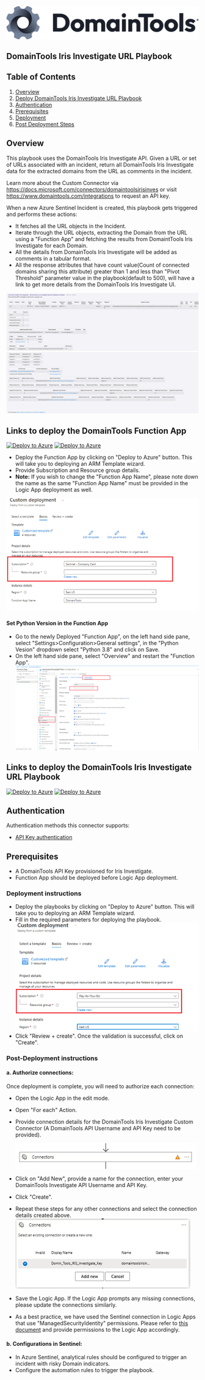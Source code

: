 ![DomainTools](./graphics/DomainTools.png)<br>
## DomainTools Iris Investigate URL Playbook
## Table of Contents

1. [Overview](#overview)
1. [Deploy DomainTools Iris Investigate URL Playbook](#deployplaybook)
1. [Authentication](#authentication)
1. [Prerequisites](#prerequisites)
1. [Deployment](#deployment)
1. [Post Deployment Steps](#postdeployment)


<a name="overview">

## Overview
This playbook uses the DomainTools Iris Investigate API. Given a URL or set of URLs associated with an incident, return all DomainTools Iris Investigate data for the extracted domains from the URL as comments in the incident.
 
Learn more about the Custom Connector via https://docs.microsoft.com/connectors/domaintoolsirisinves or visit https://www.domaintools.com/integrations to request an API key.

When a new Azure Sentinel Incident is created, this playbook gets triggered and performs these actions:

- It fetches all the URL objects in the Incident.
- Iterate through the URL objects, extracting the Domain from the URL using a "Function App" and fetching the results from DomaintTools Iris Investigate for each Domain.
- All the details from DomainTools Iris Investigate will be added as comments in a tabular format.
- All the response attributes that have count value(Count of connected domains sharing this attribute) greater than 1 and less than "Pivot Threshold" parameter value in the playbook(default to 500), will have a link to get more details from the DomainTools Iris Investigate UI.

![Incident Comments](./graphics/comments1.png)
![Incident Comments](./graphics/comments2.png)

<a name="deployplaybook">
 
## Links to deploy the DomainTools Function App

[![Deploy to Azure](https://aka.ms/deploytoazurebutton)](https://portal.azure.com/#create/Microsoft.Template/uri/https%3A%2F%2Fraw.githubusercontent.com%2FAzure%2FAzure-Sentinel%2Fmaster%2FSolutions%2FDomainTools%2FPlaybooks%2FFunctionApp%2Fazuredeploy.json) [![Deploy to Azure](https://aka.ms/deploytoazuregovbutton)](https://portal.azure.us/#create/Microsoft.Template/uri/https%3A%2F%2Fraw.githubusercontent.com%2FAzure%2FAzure-Sentinel%2Fmaster%2FSolutions%2FDomainTools%2FPlaybooks%2FFunctionApp%2Fazuredeploy.json)

- Deploy the Function App by clicking on "Deploy to Azure" button. This will take you to deploying an ARM Template wizard.
- Provide Subscription and Resource group details.
- <strong>Note:</strong> If you wish to change the "Function App Name", please note down the name as the same "Function App Name" must be provided in the Logic App deployment as well.
 
 
![Function App](./graphics/function_deploy1.png)

#### Set Python Version in the Function App
- Go to the newly Deployed "Function App", on the left hand side pane, select "Settings>Configuration>General settings", in the "Python Vesion" dropdown select "Python 3.8" and click on Save.
- On the left hand side pane, select "Overview" and restart the "Function App".
![Function App Python](./graphics/function_deploy2.png)

## Links to deploy the DomainTools Iris Investigate URL Playbook

[![Deploy to Azure](https://aka.ms/deploytoazurebutton)](https://portal.azure.com/#create/Microsoft.Template/uri/https%3A%2F%2Fraw.githubusercontent.com%2FAzure%2FAzure-Sentinel%2Fmaster%2FSolutions%2FDomainTools%2FPlaybooks%2FDomainTools_Iris_Investigate-URL_Playbook%2Fazuredeploy.json) [![Deploy to Azure](https://aka.ms/deploytoazuregovbutton)](https://portal.azure.us/#create/Microsoft.Template/uri/https%3A%2F%2Fraw.githubusercontent.com%2FAzure%2FAzure-Sentinel%2Fmaster%2FSolutions%2FDomainTools%2FPlaybooks%2FDomainTools_Iris_Investigate-URL_Playbook%2azuredeploy.json)


<a name="authentication">

## Authentication
Authentication methods this connector supports:
 - [API Key authentication](https://www.domaintools.com/integrations)

<a name="prerequisites">

## Prerequisites
- A DomainTools API Key provisioned for Iris Investigate.
- Function App should be deployed before Logic App deployment.

<a name="deployment">

### Deployment instructions
- Deploy the playbooks by clicking on "Deploy to Azure" button. This will take you to deploying an ARM Template wizard.
- Fill in the required parameters for deploying the playbook.
  ![deployment](./graphics/deployment.png)
- Click "Review + create". Once the validation is successful, click on "Create".

<a name="postdeployment">

### Post-Deployment instructions
#### a. Authorize connections: 
Once deployment is complete, you will need to authorize each connection:
- Open the Logic App in the edit mode.
- Open "For each" Action.
- Provide connection details for the DomainTools Iris Investigate Custom Connector (A DomainTools API Username and API Key need to be provided).

  ![for_each](./graphics/for_each.png)
- Click on "Add New", provide a name for the connection, enter your DomainTools Investigate API Username and API Key.
- Click "Create".
- Repeat these steps for any other connections and select the connection details created above.
  ![connection](./graphics/connection.png)
- Save the Logic App. If the Logic App prompts any missing connections, please update the connections similarly.
- As a best practice, we have used the Sentinel connection in Logic Apps that use "ManagedSecurityIdentity" permissions. Please refer to [this document](https://techcommunity.microsoft.com/t5/microsoft-sentinel-blog/what-s-new-managed-identity-for-azure-sentinel-logic-apps/ba-p/2068204) and provide permissions to the Logic App accordingly.
#### b. Configurations in Sentinel:
- In Azure Sentinel, analytical rules should be configured to trigger an incident with risky Domain indicators. 
- Configure the automation rules to trigger the playbook.
